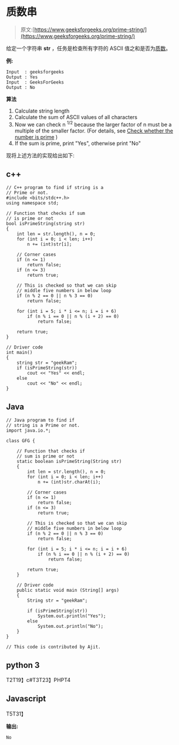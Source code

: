 # 质数串

> 原文:[https://www.geeksforgeeks.org/prime-string/](https://www.geeksforgeeks.org/prime-string/)

给定一个字符串 **str** ，任务是检查所有字符的 ASCII 值之和是否为[质数](https://www.geeksforgeeks.org/primality-test-set-1-introduction-and-school-method/)。

**例:**

```
Input  : geeksforgeeks
Output : Yes
Input  : GeeksForGeeks
Output : No
```

**算法**

1.  Calculate string length
2.  Calculate the sum of ASCII values of all characters
3.  Now we can check n <sup>1/2</sup> because the larger factor of n must be a multiple of the smaller factor. (For details, see [Check whether the number is prime](https://www.geeksforgeeks.org/primality-test-set-1-introduction-and-school-method/) )
4.  If the sum is prime, print "Yes", otherwise print "No"

现将上述方法的实现给出如下:

## c++

```
// C++ program to find if string is a
// Prime or not.
#include <bits/stdc++.h>
using namespace std;

// Function that checks if sum
// is prime or not
bool isPrimeString(string str)
{
    int len = str.length(), n = 0;
    for (int i = 0; i < len; i++)
        n += (int)str[i];

    // Corner cases
    if (n <= 1)
        return false;
    if (n <= 3)
        return true;

    // This is checked so that we can skip
    // middle five numbers in below loop
    if (n % 2 == 0 || n % 3 == 0)
        return false;

    for (int i = 5; i * i <= n; i = i + 6)
        if (n % i == 0 || n % (i + 2) == 0)
            return false;

    return true;
}

// Driver code
int main()
{
    string str = "geekRam";
    if (isPrimeString(str))
        cout << "Yes" << endl;
    else
        cout << "No" << endl;
}
```

## Java

```
// Java program to find if
// string is a Prime or not.
import java.io.*;

class GFG {

    // Function that checks if
    // sum is prime or not
    static boolean isPrimeString(String str)
    {
        int len = str.length(), n = 0;
        for (int i = 0; i < len; i++)
            n += (int)str.charAt(i);

        // Corner cases
        if (n <= 1)
            return false;
        if (n <= 3)
            return true;

        // This is checked so that we can skip
        // middle five numbers in below loop
        if (n % 2 == 0 || n % 3 == 0)
            return false;

        for (int i = 5; i * i <= n; i = i + 6)
            if (n % i == 0 || n % (i + 2) == 0)
                return false;

        return true;
    }

    // Driver code
    public static void main (String[] args)
    {
        String str = "geekRam";

        if (isPrimeString(str))
            System.out.println("Yes");
        else
            System.out.println("No");
    }
}

// This code is contributed by Ajit.
```

## python 3

T2T19】c#T3T23】PHPT4

## Javascript

T5T31】

**输出:**

```
No
```